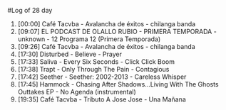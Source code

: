 #Log of 28 day

1. [00:00] Café Tacvba - Avalancha de éxitos - chilanga banda
1. [09:07] EL PODCAST DE OLALLO RUBIO - PRIMERA TEMPORADA - unknown - 12 Programa 12 (Primera Temporada)
1. [09:26] Café Tacvba - Avalancha de éxitos - chilanga banda
1. [17:30] Disturbed - Believe - Prayer
1. [17:33] Saliva - Every Six Seconds - Click Click Boom
1. [17:38] Trapt - Only Through The Pain - Contagious
1. [17:42] Seether - Seether: 2002-2013 - Careless Whisper
1. [17:45] Hammock - Chasing After Shadows...Living With The Ghosts Outtakes EP - No Agenda (instrumental)
1. [19:35] Café Tacvba - Tributo A Jose Jose - Una Mañana
